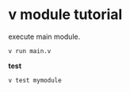# v module tutorial

execute main module.

```shell
v run main.v
```

**test**

```shell
v test mymodule
```